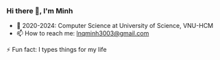 ### Hi there 👋, I'm Minh

+ 🌱 2020-2024: Computer Science at University of Science, VNU-HCM
+ 📫 How to reach me: lnqminh3003@gmail.com

⚡ Fun fact: I types things for my life

